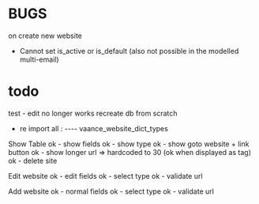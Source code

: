 BUGS
===
on create new website
- Cannot set is_active or is_default (also not possible in the modelled multi-email)

todo
===
test - edit no longer works
recreate db from scratch
- re import all :
---- vaance_website_dict_types


Show Table
ok - show fields
ok - show type
ok - show goto website + link button
ok - show longer url => hardcoded to 30 (ok when displayed as tag)
ok - delete site


Edit website
ok - edit fields
ok - select type
ok - validate url



Add website
ok - normal fields
ok - select type
ok - validate url


